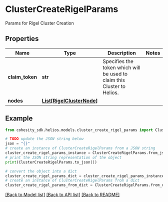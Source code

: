 # ClusterCreateRigelParams

Params for Rigel Cluster Creation

## Properties

Name | Type | Description | Notes
------------ | ------------- | ------------- | -------------
**claim_token** | **str** | Specifies the token which will be used to claim this Cluster to Helios. | 
**nodes** | [**List[RigelClusterNode]**](RigelClusterNode.md) |  | 

## Example

```python
from cohesity_sdk.helios.models.cluster_create_rigel_params import ClusterCreateRigelParams

# TODO update the JSON string below
json = "{}"
# create an instance of ClusterCreateRigelParams from a JSON string
cluster_create_rigel_params_instance = ClusterCreateRigelParams.from_json(json)
# print the JSON string representation of the object
print(ClusterCreateRigelParams.to_json())

# convert the object into a dict
cluster_create_rigel_params_dict = cluster_create_rigel_params_instance.to_dict()
# create an instance of ClusterCreateRigelParams from a dict
cluster_create_rigel_params_from_dict = ClusterCreateRigelParams.from_dict(cluster_create_rigel_params_dict)
```
[[Back to Model list]](../README.md#documentation-for-models) [[Back to API list]](../README.md#documentation-for-api-endpoints) [[Back to README]](../README.md)


